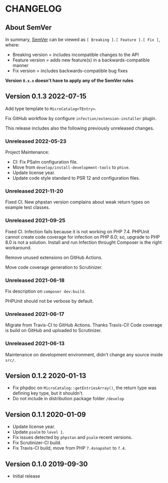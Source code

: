# CHANGELOG

## About SemVer

In summary, [SemVer](https://semver.org/) can be viewed as `[ Breaking ].[ Feature ].[ Fix ]`, where:

- Breaking version = includes incompatible changes to the API
- Feature version = adds new feature(s) in a backwards-compatible manner
- Fix version = includes backwards-compatible bug fixes

**Version `0.x.x` doesn't have to apply any of the SemVer rules**

## Version 0.1.3 2022-07-15

Add type template to `MicroCatalog<TEntry>`.

Fix GitHub workflow by configure `infection/extension-installer` plugin.

This release includes also the following previously unreleased changes.

### Unreleased 2022-05-23

Project Maintenance:

- CI: Fix PSalm configuration file.
- Move from `develop/install-development-tools` to `phive`.
- Update license year.
- Update code style standard to PSR 12 and configuration files.

### Unreleased 2021-11-20

Fixed CI. New phpstan version complains about weak return types on example test classes.

### Unreleased 2021-09-25

Fixed CI. Infection fails because it is not working on PHP 7.4.
PHPUnit cannot create code coverage for infection on PHP 8.0; so, upgrade to PHP 8.0 is not a solution.
Install and run Infection throught Composer is the right workaround.

Remove unused extensions on GitHub Actions.

Move code coverage generation to Scrutinizer.

### Unreleased 2021-06-18

Fix description on `composer dev:build`.

PHPUnit should not be verbose by default.

### Unreleased 2021-06-17

Migrate from Travis-CI to GitHub Actions. Thanks Travis-CI!
Code coverage is build on GitHub and uploaded to Scrutinizer.

### Unreleased 2021-06-13

Maintenance on development environment, didn't change any source inside `src/`.

## Version 0.1.2 2020-01-13

- Fix phpdoc on `MicroCatalog::getEntriesArray()`, the return type was defining key type, but it shouldn't.
- Do not include in distribution package folder `/develop`

## Version 0.1.1 2020-01-09

- Update license year.
- Update `psalm` to `level 1`.
- Fix issues detected by `phpstan` and `psalm` recent versions.
- Fix Scrutinizer-CI build.
- Fix Travis-CI build, move from PHP `7.4snapshot` to `7.4`.

## Version 0.1.0 2019-09-30

- Initial release
